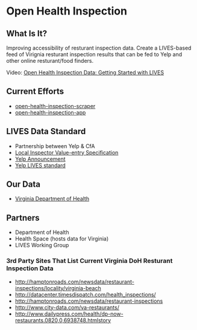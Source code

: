 # Open Health Inspection

## What Is It?

Improving accessibility of resturant inspection data. Create a LIVES-based feed of Virignia resturant inspection results that can be fed to Yelp and other online resturant/food finders.

Video: [Open Health Inspection Data: Getting Started with LIVES](http://vimeo.com/58224478)

## Current Efforts

* [open-health-inspection-scraper](https://github.com/c4hrva/open-health-inspection-scraper)
* [open-health-inspection-app](https://github.com/c4hrva/open-health-inspection-app)

## LIVES Data Standard

* Partnership between Yelp & CfA
* [Local Inspector Value-entry Specification](http://foodinspectiondata.us/)
* [Yelp Announcement](http://officialblog.yelp.com/2013/01/introducing-lives.html)
* [Yelp LIVES standard](http://www.yelp.com/healthscores)

## Our Data

* [Virginia Department of Health](http://www.vdh.virginia.gov/LHD/index.htm)

## Partners

* Department of Health
* Health Space (hosts data for Virginia)
* LIVES Working Group

### 3rd Party Sites That List Current Virginia DoH Resturant Inspection Data

* http://hamptonroads.com/newsdata/restaurant-inspections/locality/virginia-beach
* http://datacenter.timesdispatch.com/health_inspections/
* http://hamptonroads.com/newsdata/restaurant-inspections
* http://www.city-data.com/va-restaurants/
* http://www.dailypress.com/health/dp-now-restaurants.0820,0,6938748.htmlstory

